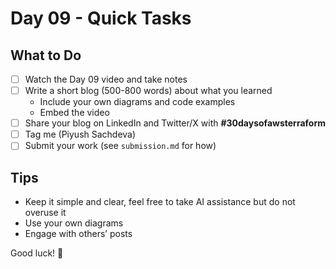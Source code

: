 # Day 09 - Quick Tasks

## What to Do

- [ ] Watch the Day 09 video and take notes
- [ ] Write a short blog (500-800 words) about what you learned
  - Include your own diagrams and code examples
  - Embed the video
- [ ] Share your blog on LinkedIn and Twitter/X with **#30daysofawsterraform**
- [ ] Tag me (Piyush Sachdeva)
- [ ] Submit your work (see `submission.md` for how)

## Tips

- Keep it simple and clear, feel free to take AI assistance but do not overuse it
- Use your own diagrams
- Engage with others’ posts

Good luck! 🚀
